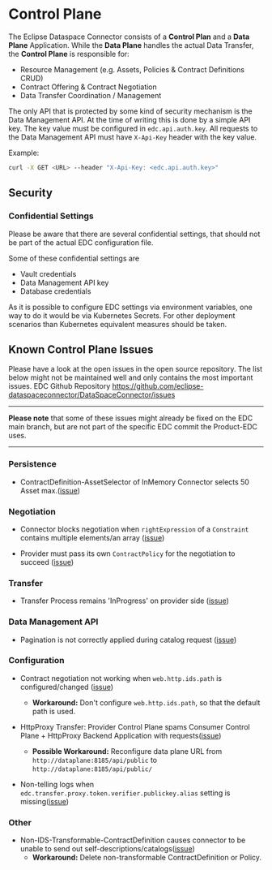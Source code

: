 # Control Plane

The Eclipse Dataspace Connector consists of a **Control Plan** and a **Data Plane** Application.
While the **Data Plane** handles the actual Data Transfer, the **Control Plane** is responsible for:

- Resource Management (e.g. Assets, Policies & Contract Definitions CRUD)
- Contract Offering & Contract Negotiation
- Data Transfer Coordination / Management

The only API that is protected by some kind of security mechanism is the Data Management API. At the time of writing this is done by a simple API key.
The key value must be configured in `edc.api.auth.key`. All requests to the Data Management API must have `X-Api-Key` header with the key value.

Example:

```bash
curl -X GET <URL> --header "X-Api-Key: <edc.api.auth.key>"
```

## Security

### Confidential Settings

Please be aware that there are several confidential settings, that should not be part of the actual EDC configuration file.

Some of these confidential settings are

- Vault credentials
- Data Management API key
- Database credentials

As it is possible to configure EDC settings via environment variables, one way to do it would be via Kubernetes Secrets. For other deployment scenarios than Kubernetes equivalent measures should be taken.

## Known Control Plane Issues

Please have a look at the open issues in the open source repository. The list below might not be maintained well and
only contains the most important issues.
EDC Github Repository <https://github.com/eclipse-dataspaceconnector/DataSpaceConnector/issues>

---

**Please note** that some of these issues might already be fixed on the EDC main branch, but are not part of the specific
EDC commit the Product-EDC uses.

---

### Persistence

- ContractDefinition-AssetSelector of InMemory Connector selects 50 Asset max.([issue](https://github.com/eclipse-dataspaceconnector/DataSpaceConnector/issues/1779))

### Negotiation

- Connector blocks negotiation when `rightExpression` of a `Constraint` contains multiple elements/an array ([issue](https://github.com/eclipse-dataspaceconnector/DataSpaceConnector/issues/2026))

- Provider must pass its own `ContractPolicy` for the negotiation to succeed ([issue](https://github.com/eclipse-dataspaceconnector/DataSpaceConnector/issues/1975))

### Transfer

- Transfer Process remains 'InProgress' on provider side ([issue](https://github.com/eclipse-dataspaceconnector/DataSpaceConnector/issues/1287))

### Data Management API

- Pagination is not correctly applied during catalog request ([issue](https://github.com/eclipse-dataspaceconnector/DataSpaceConnector/issues/2008))

### Configuration

- Contract negotiation not working when `web.http.ids.path` is configured/changed ([issue](https://github.com/eclipse-dataspaceconnector/DataSpaceConnector/issues/1249))
  - **Workaround:** Don't configure `web.http.ids.path`, so that the default path is used.

- HttpProxy Transfer: Provider Control Plane spams Consumer Control Plane + HttpProxy Backend Application with requests([issue](https://github.com/eclipse-dataspaceconnector/DataSpaceConnector/issues/1840))
  - **Possible Workaround:** Reconfigure data plane URL from `http://dataplane:8185/api/public` to `http://dataplane:8185/api/public/`

- Non-telling logs when `edc.transfer.proxy.token.verifier.publickey.alias` setting is missing([issue](https://github.com/eclipse-dataspaceconnector/DataSpaceConnector/issues/1889))

### Other

- Non-IDS-Transformable-ContractDefinition causes connector to be unable to send out self-descriptions/catalogs([issue](https://github.com/eclipse-dataspaceconnector/DataSpaceConnector/issues/1265))
  - **Workaround:** Delete non-transformable ContractDefinition or Policy.
